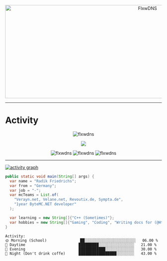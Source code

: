 <p align="center">
<img src="https://socialify.git.ci/FlxwDNS/FlxwDNS/image?description=1&descriptionEditable=Software%20Developer&font=Source%20Code%20Pro&language=1&name=1&pattern=Circuit%20Board&theme=Dark" alt="FlxwDNS" width="900" height="300" />
</p>

<hr>

# Activity

<p align="center">
  <img src="https://lanyard.cnrad.dev/api/769860621981319188" alt="flxwdns" />
</p>

<p align="center">
  <img align="center" src="https://github-readme-stats.vercel.app/api?username=flxwdns&show_icons=false&theme=dark&hide_border=true" />
</p>

<p align="center">
<img src="https://komarev.com/ghpvc/?username=FlxwDNS" alt="flxwdns" />
<img src="https://badges.pufler.dev/years/FlxwDNS" alt="flxwdns" />
<img src="https://badges.pufler.dev/commits/monthly/FlxwDNS" alt="flxwdns" />
</p>

<hr>

[![activity graph](https://github-readme-activity-graph.vercel.app/graph?username=flxwdns&theme=tokyo-night&custom_title=FlxwDNS%20Activity%20Graph&hide_border=true)](https://github.com/ashutosh00710/github-readme-activity-graph)

```java
public static void main(String[] args) {
  var name = "Radik Friedrichs";
  var from = "Germany";
  var job = "-";
  var mcTeams = List.of( 
    "Verayn.net, Velane.net, Revoutix.de, Sympta.de",
    "1year ByteMC.NET developer"
  );

  var learning = new String[]{"C++ (Sometimes)"};
  var hobbies = new String[]{"Gaming", "Coding", "Writing docs for (@HttpMarco)"};
}
```

```text
Activity:
🌞 Morning (School)               ██░░░░░░░░░░░░░░░░░░░░░░░   06.00 % 
🌆 Daytime                        █████████░░░░░░░░░░░░░░░░   21.00 % 
🌃 Evening                        ████████████░░░░░░░░░░░░░   30.00 % 
🌙 Night (Don't drink coffe)      █████████████████░░░░░░░░   43.00 % 
```
